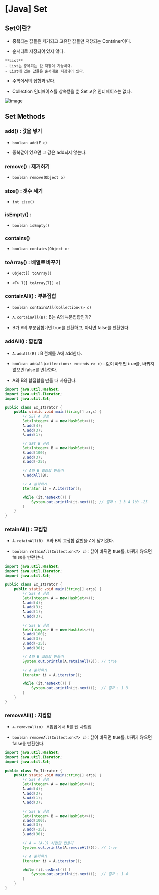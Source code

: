 # [Java] Set

## Set이란?

- 중복되는 값들은 제거되고 고유한 값들만 저장되는 Container이다.

- 순서대로 저장되어 있지 않다.

```tip
**List**
- List는 중복되는 값 저장이 가능하다.
- List에 있는 값들은 순서대로 저장되어 있다.
```

- 수학에서의 집합과 같다.

- Collection 인터페이스를 상속받을 뿐 Set 고유 인터페이스는 없다.

![image](https://user-images.githubusercontent.com/66978721/106254370-fa8ca780-625b-11eb-8cd6-03a7fc5fdd0d.png)


## Set Methods

### add() : 값을 넣기

- `boolean add(E e)`

- 중복값이 있으면 그 값은 add되지 않는다.

### remove() : 제거하기

- `boolean remove(Object o)`

### size() : 갯수 세기

- `int size()`


### isEmpty() : 

- `boolean isEmpty()`

### contains()

- `boolean contains(Object o)`


### toArray() : 배열로 바꾸기

- `Object[] toArray()`

- `<T> T[] toArray(T[] a)`

### containAll() : 부분집합

- `boolean containsAll(Collection<?> c)`

- `A.containAll(B)` : B는 A의 부분집합인가?

- B가 A의 부분집합이면 true를 반환하고, 아니면 false를 반환한다.


### addAll() : 합집합

- `A.addAll(B)` : B 전체를 A에 add한다.

- `boolean addAll(Collection<? extends E> c)` : 값이 바뀌면 true를, 바뀌지 않으면 false를 반환한다.

- A와 B의 합집합을 만들 때 사용된다.

```java
import java.util.HashSet;
import java.util.Iterator;
import java.util.Set;

public class Ex_Iterator {
    public static void main(String[] args) {
        // SET A 생성
        Set<Integer> A = new HashSet<>();
        A.add(4);
        A.add(3);
        A.add(1);

        // SET B 생성
        Set<Integer> B = new HashSet<>();
        B.add(100);
        B.add(3);
        B.add(-25);

        // A와 B 합집합 만들기
        A.addAll(B);

        // A 출력하기
        Iterator it = A.iterator();

        while (it.hasNext()) {
            System.out.println(it.next()); // 결과 : 1 3 4 100 -25
        }
    }
}
```

### retainAll() : 교집합

- `A.retainAll(B)` : A와 B의 교집합 값만을 A에 남기겠다.

- `boolean retainAll(Collection<?> c)` : 값이 바뀌면 true를, 바뀌지 않으면 false를 반환한다.

```java
import java.util.HashSet;
import java.util.Iterator;
import java.util.Set;

public class Ex_Iterator {
    public static void main(String[] args) {
        // SET A 생성
        Set<Integer> A = new HashSet<>();
        A.add(4);
        A.add(3);
        A.add(1);
        A.add(3);

        // SET B 생성
        Set<Integer> B = new HashSet<>();
        B.add(100);
        B.add(3);
        B.add(-25);
        B.add(30);

        // A와 B 교집합 만들기
        System.out.println(A.retainAll(B)); // true

        // A 출력하기
        Iterator it = A.iterator();

        while (it.hasNext()) {
            System.out.println(it.next());  // 결과 : 1 3
        }
    }
}
```

### removeAll() : 차집합

- `A.removeAll(B)` : A집합에서 B를 뺀 차집합

- `boolean removeAll(Collection<?> c)` : 값이 바뀌면 true를, 바뀌지 않으면 false를 반환한다.

```JAVA
import java.util.HashSet;
import java.util.Iterator;
import java.util.Set;

public class Ex_Iterator {
    public static void main(String[] args) {
        // SET A 생성
        Set<Integer> A = new HashSet<>();
        A.add(4);
        A.add(3);
        A.add(1);
        A.add(3);

        // SET B 생성
        Set<Integer> B = new HashSet<>();
        B.add(100);
        B.add(3);
        B.add(-25);
        B.add(30);

        // A = (A-B) 차집합 만들기
        System.out.println(A.removeAll(B)); // true

        // A 출력하기
        Iterator it = A.iterator();

        while (it.hasNext()) {
            System.out.println(it.next());  // 결과 : 1 4
        }
    }
}
```

